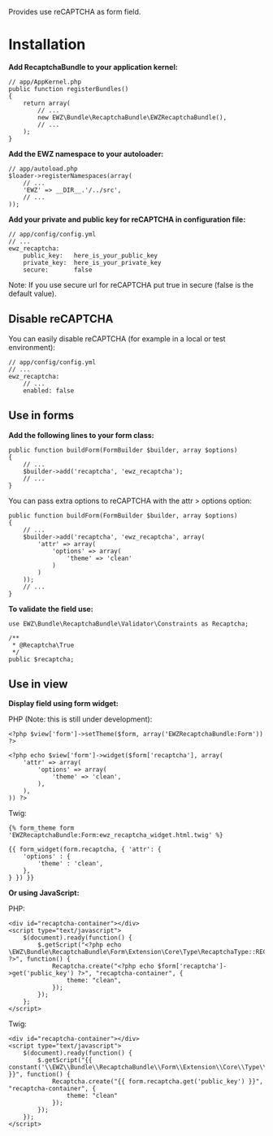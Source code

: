 Provides use reCAPTCHA as form field.

Installation
============

**Add RecaptchaBundle to your application kernel:**

    // app/AppKernel.php
    public function registerBundles()
    {
        return array(
            // ...
            new EWZ\Bundle\RecaptchaBundle\EWZRecaptchaBundle(),
            // ...
        );
    }

**Add the EWZ namespace to your autoloader:**

    // app/autoload.php
    $loader->registerNamespaces(array(
        // ...
        'EWZ' => __DIR__.'/../src',
        // ...
    ));

**Add your private and public key for reCAPTCHA in configuration file:**

    // app/config/config.yml
    // ...
    ewz_recaptcha:
        public_key:   here_is_your_public_key
        private_key:  here_is_your_private_key
        secure:       false

Note: If you use secure url for reCAPTCHA put true in secure (false is the default value).


Disable reCAPTCHA
-----------------

You can easily disable reCAPTCHA (for example in a local or test environment):

    // app/config/config.yml
    // ...
    ewz_recaptcha:
        // ...
        enabled: false


Use in forms
------------

**Add the following lines to your form class:**

    public function buildForm(FormBuilder $builder, array $options)
    {
        // ...
        $builder->add('recaptcha', 'ewz_recaptcha');
        // ...
    }

You can pass extra options to reCAPTCHA with the attr > options option:

    public function buildForm(FormBuilder $builder, array $options)
    {
        // ...
        $builder->add('recaptcha', 'ewz_recaptcha', array(
            'attr' => array(
                'options' => array(
                    'theme' => 'clean'
                )
            )
        ));
        // ...
    }


**To validate the field use:**

    use EWZ\Bundle\RecaptchaBundle\Validator\Constraints as Recaptcha;

    /**
     * @Recaptcha\True
     */
    public $recaptcha;


Use in view
-----------

**Display field using form widget:**

PHP (Note: this is still under development):

    <?php $view['form']->setTheme($form, array('EWZRecaptchaBundle:Form')) ?>

    <?php echo $view['form']->widget($form['recaptcha'], array(
        'attr' => array(
            'options' => array(
                'theme' => 'clean',
            ),
        ),
    )) ?>

Twig:

    {% form_theme form 'EWZRecaptchaBundle:Form:ewz_recaptcha_widget.html.twig' %}

    {{ form_widget(form.recaptcha, { 'attr': {
        'options' : {
            'theme' : 'clean',
        },
    } }) }}


**Or using JavaScript:**

PHP:

    <div id="recaptcha-container"></div>
    <script type="text/javascript">
        $(document).ready(function() {
            $.getScript("<?php echo \EWZ\Bundle\RecaptchaBundle\Form\Extension\Core\Type\RecaptchaType::RECAPTCHA_API_JS_SERVER ?>", function() {
                Recaptcha.create("<?php echo $form['recaptcha']->get('public_key') ?>", "recaptcha-container", {
                    theme: "clean",
                });
            });
        };
    </script>

Twig:

    <div id="recaptcha-container"></div>
    <script type="text/javascript">
        $(document).ready(function() {
            $.getScript("{{ constant('\\EWZ\\Bundle\\RecaptchaBundle\\Form\\Extension\\Core\\Type\\RecaptchaType::RECAPTCHA_API_JS_SERVER') }}", function() {
                Recaptcha.create("{{ form.recaptcha.get('public_key') }}", "recaptcha-container", {
                    theme: "clean"
                });
            });
        });
    </script>
